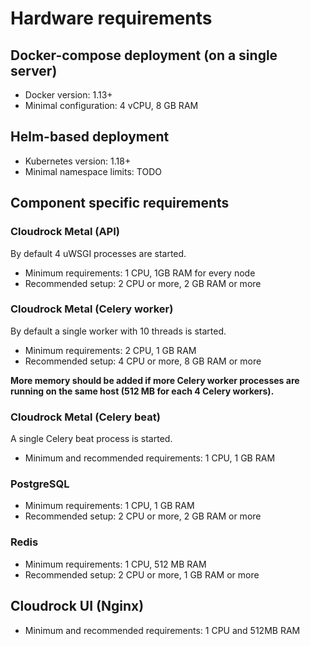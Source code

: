 # Hardware requirements

## Docker-compose deployment (on a single server)

- Docker version: 1.13+
- Minimal configuration: 4 vCPU, 8 GB RAM

## Helm-based deployment

- Kubernetes version: 1.18+
- Minimal namespace limits: TODO

## Component specific requirements

### Cloudrock Metal (API)

By default 4 uWSGI processes are started.

- Minimum requirements: 1 CPU, 1GB RAM for every node
- Recommended setup: 2 CPU or more, 2 GB RAM or more

### Cloudrock Metal (Celery worker)

By default a single worker with 10 threads is started.

- Minimum requirements: 2 CPU, 1 GB RAM
- Recommended setup: 4 CPU or more, 8 GB RAM or more

**More memory should be added if more Celery worker processes are running on the same host (512 MB for each 4 Celery workers).**

### Cloudrock Metal (Celery beat)

A single Celery beat process is started.

- Minimum and recommended requirements: 1 CPU, 1 GB RAM

### PostgreSQL

- Minimum requirements: 1 CPU, 1 GB RAM
- Recommended setup: 2 CPU or more, 2 GB RAM or more

### Redis

- Minimum requirements: 1 CPU, 512 MB RAM
- Recommended setup: 2 CPU or more, 1 GB RAM or more

## Cloudrock UI (Nginx)

- Minimum and recommended requirements: 1 CPU and 512MB RAM
